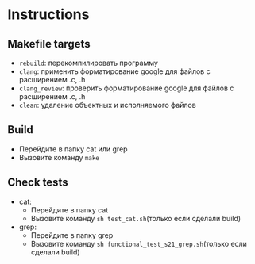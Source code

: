 # Instructions
## Makefile targets
- `rebuild`: перекомпилировать программу
- `clang`: применить форматирование google для файлов с расширением .c, .h
- `clang_review`: проверить форматирование google для файлов с расширением .c, .h
- `clean`: удаление объектных и исполняемого файлов

## Build
- Перейдите в папку cat или grep
- Вызовите команду `make`

## Check tests
- cat:
  - Перейдите в папку cat
  - Вызовите команду `sh test_cat.sh`(только если сделали build)
- grep:
  - Перейдите в папку grep
  - Вызовите команду `sh functional_test_s21_grep.sh`(только если сделали build)
